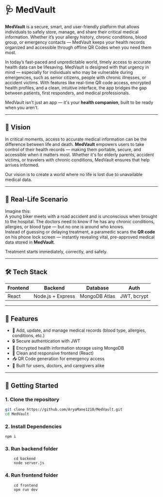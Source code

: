 # 🩺 MedVault

**MedVault** is a secure, smart, and user-friendly platform that allows individuals to safely store, manage, and share their critical medical information. Whether it’s your allergy history, chronic conditions, blood group, or emergency contacts — MedVault keeps your health records organized and accessible through offline QR Codes when you need them most.

In today’s fast-paced and unpredictable world, timely access to accurate health data can be lifesaving. MedVault is designed with that urgency in mind — especially for individuals who may be vulnerable during emergencies, such as senior citizens, people with chronic illnesses, or accident victims. With features like real-time QR code access, encrypted health profiles, and a clean, intuitive interface, the app bridges the gap between patients, first responders, and medical professionals.

MedVault isn't just an app — it's your **health companion**, built to be ready when you aren't.

---

## 🎯 Vision

In critical moments, access to accurate medical information can be the difference between life and death. **MedVault** empowers users to take control of their health records — making them portable, secure, and accessible when it matters most. Whether it's for elderly parents, accident victims, or travelers with chronic conditions, MedVault ensures that help arrives informed.

Our vision is to create a world where no life is lost due to unavailable medical data.

---

## 📍 Real-Life Scenario

Imagine this:  
A young biker meets with a road accident and is unconscious when brought to the hospital. The doctors need to know if he has any chronic conditions, allergies, or blood type — but no one is around who knows.  
Instead of guessing or delaying treatment, a paramedic scans the **QR code** on his phone lock screen — instantly revealing vital, pre-approved medical data stored in **MedVault**.

Treatment starts immediately, correctly, and safely.

---

## 🛠️ Tech Stack

| Frontend        | Backend          | Database        | Auth         |
|-----------------|------------------|------------------|--------------|
|  React          | Node.js + Express| MongoDB Atlas   | JWT, bcrypt  |

---

## 📸 Features

- 🧾 Add, update, and manage medical records (blood type, allergies, conditions, etc.)
- 🔒 Secure authentication with JWT
- 🧠 Encrypted health information storage using MongoDB
- 📱 Clean and responsive frontend (React)
- 📥 QR Code generation for emergency access
- 🌱 Built for users, doctors, and caregivers alike

---

## 🚀 Getting Started

### 1. Clone the repository
```bash
git clone https://github.com/AryaMane1210/MedVault.git
cd MedVault
```

### 2. Install Dependencies
```npm i ```

### 3. Run backend folder

```
    cd backend
    node server.js
```

### 4. Run frontend folder

```
    cd frontend
    npm run dev
```
